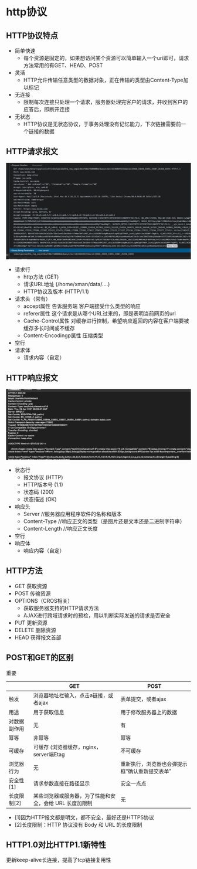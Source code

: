 # http协议

## HTTP协议特点
- 简单快速
  - 每个资源是固定的，如果想访问某个资源可以简单输入一个uri即可，请求方法常用的有GET、HEAD、POST
- 灵活
  - HTTP允许传输任意类型的数据对象，正在传输的类型由Content-Type加以标记
- 无连接
  - 限制每次连接只处理一个请求，服务器处理完客户的请求，并收到客户的应答后，即断开连接
- 无状态
  - HTTP协议是无状态协议，于事务处理没有记忆能力，下次链接需要前一个链接的数据

## HTTP请求报文
![image](/assest/http-request.png)
- 请求行
  - http方法 (GET)
  - 请求URL地址 (/home/xman/data/....)
  - HTTP协议及版本 (HTTP/1.1)
- 请求头（常有）
  - accept属性 告诉服务端 客户端接受什么类型的响应
  - referer属性 这个请求是从哪个URL过来的，即是表明当前网页的url
  - Cache-Control属性 对缓存进行控制，希望响应返回的内容在客户端要被缓存多长时间或不缓存
  - Content-Encodingp属性 压缩类型
- 空行
- 请求体
  - 请求内容（自定）

## HTTP响应报文
![image](/assest/http-response.png)
- 状态行
  - 报文协议 (HTTP)
  - HTTP版本号 (1.1)
  - 状态码 (200)
  - 状态描述 (OK)
- 响应头
  - Server //服务器应用程序软件的名称和版本
  - Content-Type  //响应正文的类型（是图片还是文本还是二进制字符串）
  - Content-Length  //响应正文长度
- 空行
- 响应体
  - 响应内容（自定）

## HTTP方法
- GET  获取资源
- POST 传输资源
- OPTIONS（CROS相关）
  - 获取服务器支持的HTTP请求方法
  - AJAX进行跨域请求时的预检，用以判断实际发送的请求是否安全
- PUT 更新资源
- DELETE 删除资源
- HEAD 获得报文首部

## POST和GET的区别
重要

|              | GET                                                     | POST                                           |
| ------------ | ------------------------------------------------------- | ---------------------------------------------- |
| 触发         | 浏览器地址栏输入，点击a链接，或者ajax                   | 表单提交，或者ajax                             |
| 用途         | 用于获取信息                                            | 用于修改服务器上的数据                         |
| 对数据副作用 | 无                                                      | 有                                             |
| 幂等         | 非幂等                                                  | 幂等                                           |
| 可缓存       | 可缓存 (浏览器缓存，nginx，server端Etag                 | 不可缓存                                       |
| 浏览器行为   | 无                                                      | 重新执行，浏览器也会弹提示框“确认重新提交表单” |
| 安全性[1]    | 请求参数直接在路径显示                                  | 安全一点点                                     |
| 长度限制[2]  | 某些浏览器或服务器，为了性能和安全，会给 URL 长度加限制 | 无                                             |

- [1]因为HTTP报文都是明文，都不安全，最好还是HTTPS协议
- [2]长度限制：HTTP 协议没有 Body 和 URL 的长度限制

## HTTP1.0对比HTTP1.1新特性
更新keep-alive长连接，提高了tcp链接复用性
